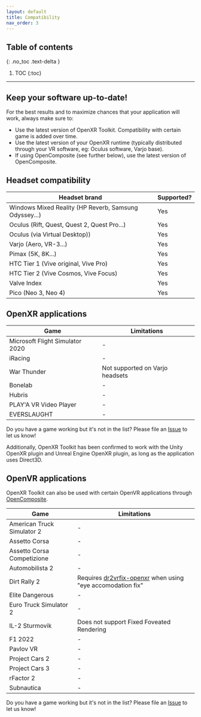 ```yaml
---
layout: default
title: Compatibility
nav_order: 3
---
```


## Table of contents
{: .no_toc .text-delta }

1. TOC
{:toc}

---

## Keep your software up-to-date!

For the best results and to maximize chances that your application will work, always make sure to:

- Use the latest version of OpenXR Toolkit. Compatibility with certain game is added over time.
- Use the latest version of your OpenXR runtime (typically distributed through your VR software, eg: Oculus software, Varjo base).
- If using OpenComposite (see further below), use the latest version of OpenComposite.

## Headset compatibility

| Headset brand | Supported? |
| --- | --- |
| Windows Mixed Reality (HP Reverb, Samsung Odyssey...) | Yes |
| Oculus (Rift, Quest, Quest 2, Quest Pro...) | Yes |
| Oculus (via Virtual Desktop)) | Yes |
| Varjo (Aero, VR-3...) | Yes |
| Pimax (5K, 8K...) | Yes |
| HTC Tier 1 (Vive original, Vive Pro) | Yes |
| HTC Tier 2 (Vive Cosmos, Vive Focus) | Yes |
| Valve Index | Yes |
| Pico (Neo 3, Neo 4) | Yes |

## OpenXR applications

| Game | Limitations |
| --- | --- |
| Microsoft Flight Simulator 2020 | - |
| iRacing | - |
| War Thunder | Not supported on Varjo headsets |
| Bonelab | - |
| Hubris | - |
| PLAY'A VR Video Player | - |
| EVERSLAUGHT | - |

Do you have a game working but it's not in the list? Please file an [Issue](https://github.com/mbucchia/OpenXR-Toolkit/issues) to let us know!

Additionally, OpenXR Toolkit has been confirmed to work with the Unity OpenXR plugin and Unreal Engine OpenXR plugin, as long as the application uses Direct3D.

## OpenVR applications

OpenXR Toolkit can also be used with certain OpenVR applications through [OpenComposite](opencomposite).

| Game | Limitations |
| --- | --- |
| American Truck Simulator 2 | - |
| Assetto Corsa | - |
| Assetto Corsa Competizione | - |
| Automobilista 2 | - |
| Dirt Rally 2 | Requires [dr2vrfix-openxr](https://github.com/mbucchia/dr2vrfix-openxr) when using "eye accomodation fix" |
| Elite Dangerous | - |
| Euro Truck Simulator 2 | - |
| IL-2 Sturmovik | Does not support Fixed Foveated Rendering |
| F1 2022 | - |
| Pavlov VR | - |
| Project Cars 2 | - |
| Project Cars 3 | - |
| rFactor 2 | - |
| Subnautica | - |

Do you have a game working but it's not in the list? Please file an [Issue](https://github.com/mbucchia/OpenXR-Toolkit/issues) to let us know!
